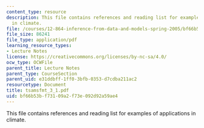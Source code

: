 ```yaml
---
content_type: resource
description: This file contains references and reading list for examples of applications
  in climate.
file: /courses/12-864-inference-from-data-and-models-spring-2005/bf66b53bf73109a2f73e092d92a59ae4_tsamsfmt_3_1.pdf
file_size: 86241
file_type: application/pdf
learning_resource_types:
- Lecture Notes
license: https://creativecommons.org/licenses/by-nc-sa/4.0/
ocw_type: OCWFile
parent_title: Lecture Notes
parent_type: CourseSection
parent_uid: e31ddbff-1ff0-3bfb-0353-d7cdba211ac2
resourcetype: Document
title: tsamsfmt_3_1.pdf
uid: bf66b53b-f731-09a2-f73e-092d92a59ae4
---
```

This file contains references and reading list for examples of applications in climate.